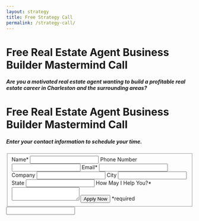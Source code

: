 ```yaml
---
layout: strategy
title: Free Strategy Call
permalink: /strategy-call/
---
```


<div class="recruiting-page">
<h1 class="join-us">Free Real Estate Agent Business Builder Mastermind Call</h1>
<h5 class="join-us-subtitle">Are you a motivated real estate agent wanting to build a profitable real estate career in Charleston and the surrounding areas?</h5>
<!--
<p>Dear Future Top Agent:</p>

<p>Would you like a business plan and blueprint that can help you get on a production fast track?</p>

<p>Could you benefit from a proven Top Agent Blueprint?</p>

<p>As you likely know, I have a passion for developing top producers. More of my agents are in the Top 10 Agent in the market than any other company. And, we have more agents in the Top 50 than any other company.</p>

<p>The key to growing a profitable career in real estate is to follow proven strategies. We provide the resources, systems, support and coaching to get you to the top.</p>

<p>I would be happy to meet with you and have a one-on- one conversation to help you design a business plan that will give you direction. Most agents have no idea how to get started on a growth plan so we will discuss a plan that fits your personality and helps you reach your goals sooner than later. </p>

<p><strong>Selling real estate in Myrtle Beach can sometimes have its challenges.</strong></p>

<p>Let’s mastermind together and make sure that you are on the path to building a career worth having.</p>

<p>My mission is to provide support that will help you sell more homes and help you reach your financial goals.</p>

<p>In our meeting, I will learn more about what you are looking to accomplish and can make suggestions.  I will offer insight on how you can get there.</p>

<p>When we are done, you will have a plan of action in place to build your Myrtle Beach real estate career.</p>

<p>Our agent plans are designed to help you earn consistent commission and reward you with the freedom of having your own business.</p>

<hr>
<div class="qanda">
<p class="section-title">Listen to what some agents say about working with me…</p>

<p><span class="quote">I found Greg through searching on YouTube and listening to his Level Up Podcast. I was so inspired that I called him and asked to join his company. I actually lived in Minnesota at the time but decided if I were going to be in real estate than it has to be with him. In my first 10 days of being licensed, I listed 5 properties.</span><br>
<span class="author">Jason Wang</span></p>

<p><span class="quote">I joined forces with Greg years ago after a lengthy career in corporate America. My first year licensed yielded 40 closed deals, more time with my family and the beginning of a great career. Now I do over 150+ per year and have now partnered with Greg in developing agents and building new offices.</span><br>
<span class="author">Brendon Payne</span></p>

<p><span class="quote">I closed 40 deals my first year. 85 deals my second year. 185 deals my third year. All I did was follow Greg’s system.</span><br>
<span class="author">Kevin Mills</span></p>

<p><span class="quote">Greg and I met prior to finishing college. I got licensed, learned scripts and focused on executing the training and resources that are provided. Thanks to these resources, I average over 100 deals per year, am building a team and don’t have to work nights or weekends.</span><br>
<span class="author">Mitch Gainforth</span></p>

<p><span class="quote">Before I started in real estate I researched it extensively.  I looked at a lot of material especially in the area of generating. I looked at all the big time Coaching programs and after all my research I knew I had to go with Greg. Greg’s insight and understanding of the business and most importantly how to generate is unmatched.  Period. I listened to everything he had to say.  Watched every video he did and used the process he not only recommends but used himself successfully for years.
I’m so glad I did it without being tainted by other “easier get rich quick” schemes. I did 41 deals my first full year. 71 deals my second year and now on to do between 125-150 deals this year.  That because I learned Greg’s system and know how to generate. Once you learn that then you can scale as big as you want. I highly, highly recommend following Greg. No question.</span><br>
<span class="author">Abe Safa</span></p>
</div>
<hr>

<p><strong>Why am I willing to meet with No Obligation?</strong></p>

<p>I have been coaching real estate agents for over 15 years and I enjoy the process of helping others become top producers.</p>

<p>I am hoping to help you and through the process, you may like something you hear about my company and like to learn more. Of course, that may not happen and that is fine with me because that is not the intent of the conversation.</p>

<p>If you feel this will help, you owe it to yourself to learn as much as you can.</p>

<p><strong>Go ahead and request the free one-on-one business strategy meeting with me.</strong></p>

<p>We can meet at a Starbucks or anywhere you feel is best. If you feel more comfortable chatting on the phone then we can do that also.</p>

<p>Furthermore, in order to make our meeting more productive, I will email you a simple questionnaire to fill out so I can better advise you on business building strategies.</p>

<p>I look forward to helping your grow your business.</p> -->

<h1 class="join-us">Free Real Estate Agent Business Builder Mastermind Call</h1>
<h5 class="join-us-subtitle">Enter your contact information to schedule your time.</h5>

<form method="post" class="home-value cta-forms" action="https://formspree.io/{{site.data.settings.client.email}}" onsubmit="return setReturn()">
					<fieldset>
						<label for="name">Name*</label> <input type="text" required="" name="name" />
						<label for="phone">Phone Number </label> <input type="tel" name="phone" />
						 <label for="email">Email*</label> <input type="text" name="email" required="" />
						 <label for="company">Company </label> <input type="text" name="company" />
						<label for="city">City </label> <input type="text" name="city" />
						<label for="state">State </label> <input type="text" name="state" />
						<label for="message">How May I Help You?* </label><textarea name="message" required=""></textarea>
						<input class="submit light-light" type="submit" value="Apply Now" name="submitrecruitingForm" /> <span class="asterisk">*required</span></fieldset>
					<div class="hidden"><input type="hidden" value="{{site.data.settings.client.email}}" name="_to" /> <input type="hidden" value="Recruiting Contact Request Message From Your Vyral Careers and Training Video Blog" name="_subject" /> <input type="text" name="_gotcha" /></div>
				</form>
</div>
